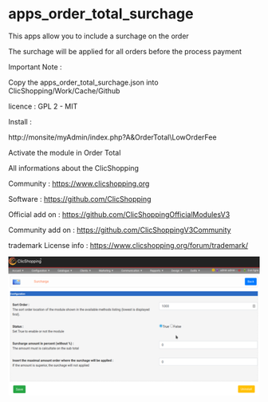 # apps_order_total_surchage
This apps allow you to include a surchage on the order

The surchage will be applied for all orders before the process payment

Important Note :

Copy the apps_order_total_surchage.json into ClicShopping/Work/Cache/Github

licence  : GPL 2 - MIT

Install :

http://monsite/myAdmin/index.php?A&OrderTotal\LowOrderFee

Activate the module in Order Total

All informations about the ClicShopping

 Community : https://www.clicshopping.org

 Software : https://github.com/ClicShopping

 Official add on : https://github.com/ClicShoppingOfficialModulesV3

 Community add on : https://github.com/ClicShoppingV3Community

 trademark License info : https://www.clicshopping.org/forum/trademark/ 
 
![surchage](https://github.com/ClicShoppingOfficialModulesV3/apps_order_total_surchage/blob/master/ModuleInfosJson/surchage.png)


